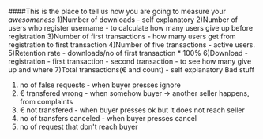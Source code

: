 ####This is the place to tell us how you are going to measure your _awesomeness_
1)Number of downloads - self explanatory
2)Number of users who register username - to calculate how many users give up before registration
3)Number of first transactions - how many users get from registration to first transaction
4)Number of five transactions - active users.
5)Retention rate - downloads/no of first transaction * 100%
6)Download - registration - first transaction  - second transaction - to see how many give up and where
7)Total transactions(€ and count) - self explanatory 
Bad stuff
1) no of false requests - when buyer presses ignore
2) € transfered wrong - when somehow buyer -> another seller happens, from complaints
3) € not transfered - when buyer presses ok but it does not reach seller
4) no of transfers canceled - when buyer presses cancel
5) no of request that don't reach buyer
